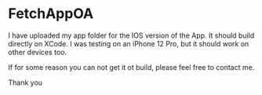 # FetchAppOA

I have uploaded my app folder for the IOS version of the App. It should build directly on XCode. I was testing on an iPhone 12 Pro, but it should
work on other devices too. 

If for some reason you can not get it ot build, please feel free to contact me. 

Thank you 

